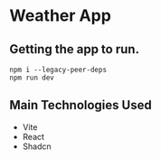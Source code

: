 # Weather App


## Getting the app to run.

```
npm i --legacy-peer-deps
npm run dev
```

## Main Technologies Used
- Vite
- React
- Shadcn
